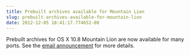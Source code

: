 ```yaml
---
title: Prebuilt archives available for Mountain Lion
slug: prebuilt-archives-available-for-mountain-lion
date: 2012-12-05 18:41:17.774652-08
---
```


Prebuilt archives for OS X 10.8 Mountain Lion are now available for many ports. See the [email announcement](https://lists.macosforge.org/pipermail/macports-announce/2012-December/000025.html) for more details.
